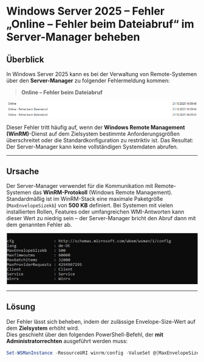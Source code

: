 # Windows Server 2025 – Fehler „Online – Fehler beim Dateiabruf“ im Server-Manager beheben

## Überblick

In Windows Server 2025 kann es bei der Verwaltung von Remote-Systemen über den **Server-Manager** zu folgender Fehlermeldung kommen:

> **Online – Fehler beim Dateiabruf**

![Fehlermeldung im Servermanager](../images/fehler_beim_datenabruf.png)

Dieser Fehler tritt häufig auf, wenn der **Windows Remote Management (WinRM)**-Dienst auf dem Zielsystem bestimmte Anforderungsgrößen überschreitet oder die Standardkonfiguration zu restriktiv ist. Das Resultat: Der Server-Manager kann keine vollständigen Systemdaten abrufen.

---

## Ursache

Der Server-Manager verwendet für die Kommunikation mit Remote-Systemen das **WinRM-Protokoll** (Windows Remote Management).  
Standardmäßig ist im WinRM-Stack eine maximale Paketgröße (`MaxEnvelopeSizekb`) von **500 KB** definiert. Bei Systemen mit vielen installierten Rollen, Features oder umfangreichen WMI-Antworten kann dieser Wert zu niedrig sein – der Server-Manager bricht den Abruf dann mit dem genannten Fehler ab.

![Standard WSMan Konfiguration](../images/default_wsman_config.png)

---

## Lösung

Der Fehler lässt sich beheben, indem der zulässige Envelope-Size-Wert auf dem **Zielsystem** erhöht wird.  
Dies geschieht über den folgenden PowerShell-Befehl, der **mit Administratorrechten** ausgeführt werden muss:

```powershell
Set-WSManInstance -ResourceURI winrm/config -ValueSet @{MaxEnvelopeSizekb = "8192"}
